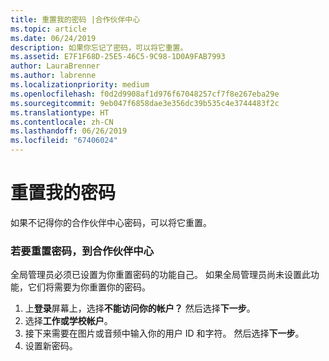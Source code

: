 ```yaml
---
title: 重置我的密码 |合作伙伴中心
ms.topic: article
ms.date: 06/24/2019
description: 如果你忘记了密码，可以将它重置。
ms.assetid: E7F1F68D-25E5-46C5-9C98-1D0A9FAB7993
author: LauraBrenner
ms.author: labrenne
ms.localizationpriority: medium
ms.openlocfilehash: f0d2d9908af1d976f67048257cf7f8e267eba29e
ms.sourcegitcommit: 9eb047f6858dae3e356dc39b535c4e3744483f2c
ms.translationtype: HT
ms.contentlocale: zh-CN
ms.lasthandoff: 06/26/2019
ms.locfileid: "67406024"
---
```

# <a name="reset-my-password"></a>重置我的密码

如果不记得你的合作伙伴中心密码，可以将它重置。

### <a name="to-reset-your-password-to-partner-center"></a>若要重置密码，到合作伙伴中心

全局管理员必须已设置为你重置密码的功能自己。 如果全局管理员尚未设置此功能，它们将需要为你重置你的密码。 

1. 上**登录**屏幕上，选择**不能访问你的帐户？** 然后选择**下一步**。
2. 选择**工作或学校帐户**。
3. 接下来需要在图片或音频中输入你的用户 ID 和字符。 然后选择**下一步**。
4. 设置新密码。
